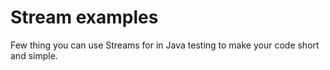 # Stream examples
Few thing you can use Streams for in Java testing to make your code short and simple.

